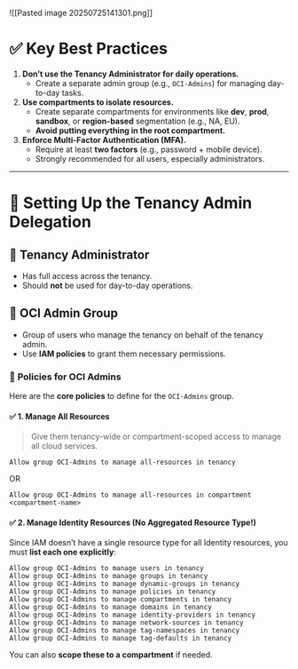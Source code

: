 ![[Pasted image 20250725141301.png]]

# ✅ **Key Best Practices**

1. **Don’t use the Tenancy Administrator for daily operations.**
    - Create a separate admin group (e.g., `OCI-Admins`) for managing day-to-day tasks.
2. **Use compartments to isolate resources.**
    - Create separate compartments for environments like **dev**, **prod**, **sandbox**, or **region-based** segmentation (e.g., NA, EU).
    - **Avoid putting everything in the root compartment.**
3. **Enforce Multi-Factor Authentication (MFA).**
    - Require at least **two factors** (e.g., password + mobile device).
    - Strongly recommended for all users, especially administrators.

---

# 🔧 **Setting Up the Tenancy Admin Delegation**

## 👤 **Tenancy Administrator**
- Has full access across the tenancy.
- Should **not** be used for day-to-day operations.

## 👥 **OCI Admin Group**
- Group of users who manage the tenancy on behalf of the tenancy admin.    
- Use **IAM policies** to grant them necessary permissions.

### 🛂 **Policies for OCI Admins**

Here are the **core policies** to define for the `OCI-Admins` group.

#### ✅ **1. Manage All Resources**

> Give them tenancy-wide or compartment-scoped access to manage all cloud services.

```plaintext
Allow group OCI-Admins to manage all-resources in tenancy
```

OR

```plaintext
Allow group OCI-Admins to manage all-resources in compartment <compartment-name>
```

#### ✅ **2. Manage Identity Resources (No Aggregated Resource Type!)**

Since IAM doesn’t have a single resource type for all Identity resources, you must **list each one explicitly**:

```plaintext
Allow group OCI-Admins to manage users in tenancy
Allow group OCI-Admins to manage groups in tenancy
Allow group OCI-Admins to manage dynamic-groups in tenancy
Allow group OCI-Admins to manage policies in tenancy
Allow group OCI-Admins to manage compartments in tenancy
Allow group OCI-Admins to manage domains in tenancy
Allow group OCI-Admins to manage identity-providers in tenancy
Allow group OCI-Admins to manage network-sources in tenancy
Allow group OCI-Admins to manage tag-namespaces in tenancy
Allow group OCI-Admins to manage tag-defaults in tenancy
```

You can also **scope these to a compartment** if needed.

